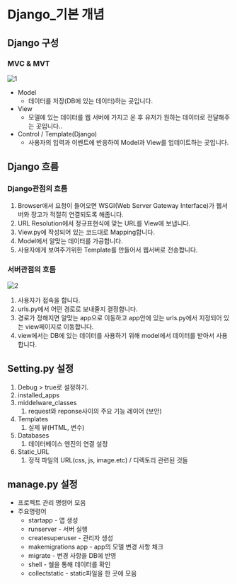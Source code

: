 # Django_기본 개념

## Django 구성
### MVC & MVT
![1](https://mblogthumb-phinf.pstatic.net/20160416_183/1_soft_14607691559704Qh0l_JPEG/mvc.jpg?type=w800)

- Model
    - 데이터를 저장(DB에 있는 데이터)하는 곳입니다.
- View
    - 모델에 있는 데이터를 웹 서버에 가지고 온 후 유저가 원하는 데이터로 전달해주는 곳입니다..
- Control / Template(Django)
    - 사용자의 입력과 이벤트에 반응하여 Model과 View를 업데이트하는 곳입니다.


## Django 흐름
### Django관점의 흐름
1. Browser에서 요청이 들어오면 WSGI(Web Server Gateway Interface)가 웹서버와 장고가 적절히 연결되도록 해줍니다.
2. URL Resolution에서 정규표현식에 맞는 URL를 View에 보냅니다.
3. View.py에 작성되어 있는 코드대로 Mapping합니다.
5. Model에서 알맞는 데이터를 가공합니다.
6. 사용자에게 보여주기위한 Template를 만들어서 웹서버로 전송합니다.

### 서버관점의 흐름
![2](https://img1.daumcdn.net/thumb/R1280x0/?scode=mtistory2&fname=https%3A%2F%2Fblog.kakaocdn.net%2Fdn%2FbwIe1F%2FbtqT17dJvvr%2FjfEp1bmu8lork4sJsqxz81%2Fimg.png)
1. 사용자가 접속을 합니다.
2. urls.py에서 어떤 경로로 보내줄지 결정합니다.
3. 경로가 정해지면 알맞는 app으로 이동하고 app안에 있는 urls.py에서 지정되어 있는 view페이지로 이동합니다.
4. view에서는 DB에 있는 데이터를 사용하기 위해 model에서 데이터를 받아서 사용합니다.

## Setting.py 설정
1. Debug > true로 설정하기.
2. installed_apps
3. middelware_classes
    1. request와 reponse사이의 주요 기능 레이어 (보안)
4. Templates
    1. 실제 뷰(HTML, 변수)
5. Databases
    1. 데이터베이스 엔진의 연결 설정
6. Static_URL
    1. 정적 파일의 URL(css, js, image.etc) / 디렉토리 관련된 것들
    

## manage.py 설정
- 프로젝트 관리 명령어 모음
- 주요명령어
    - startapp - 앱 생성
    - runserver - 서버 실행
    - createsuperuser - 관리자 생성
    - makemigrations app - app의 모델 변경 사항 체크
    - migrate - 변경 사항을 DB에 반영
    - shell - 쉘을 통해 데이터를 확인
    - collectstatic - static파일을 한 곳에 모음